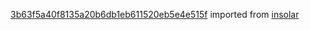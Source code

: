 [3b63f5a40f8135a20b6db1eb611520eb5e4e515f](https://github.com/insolar/insolar/commit/3b63f5a40f8135a20b6db1eb611520eb5e4e515f) imported from [insolar](https://github.com/insolar/insolar)
